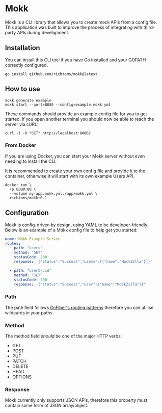 # Mokk

Mokk is a CLI library that allows you to create mock APIs from a config file.
This application was built to improve the process of integrating with third-party APIs during development.

## Installation

You can install this CLI tool if you have Go installed and your GOPATH correctly configured.

```shell
go install github.com/richtoms/mokk@latest
```

## How to use

```shell
mokk generate example
mokk start --port=8080 --config=example.mokk.yml
```
These commands should provide an example config file for you to get started.
If you open another terminal you should now be able to reach the server via cURL:

```shell
curl -i -X "GET" http://localhost:8080/
```

### From Docker

If you are using Docker, you can start your Mokk server without even needing to install the CLI.

It is recommended to create your own config file and provide it to the container, otherwise it will start with its own example Users API.

```shell
docker run \
  -p 8080:80 \
  --volume my-app.mokk.yml:/app/mokk.yml \
  richtoms/mokk:0.1
```

## Configuration

Mokk is config-driven by design, using YAML to be developer-friendly. Below is an example of a Mokk config 
file to help get you started:

```yaml
name: Mokk Example Server
routes:
  - path: "users"
    method: "GET"
    statusCode: 200
    response: '{"status":"Success","users":[{"name":"MockZilla"}]}'

  - path: "users/:id"
    method: "GET"
    statusCode: 200
    response: '{"status":"Success","user":{"name":"MockZilla"}}'
```

### Path

The path field follows [GoFiber's routing patterns](https://docs.gofiber.io/guide/routing#paths) therefore you can utilise wildcards in your paths.

### Method

The method field *should* be one of the major HTTP verbs:

- GET
- POST
- PUT
- PATCH
- DELETE 
- HEAD
- OPTIONS

### Response

Mokk currently only supports JSON APIs, therefore this property must contain some form of JSON array/object.